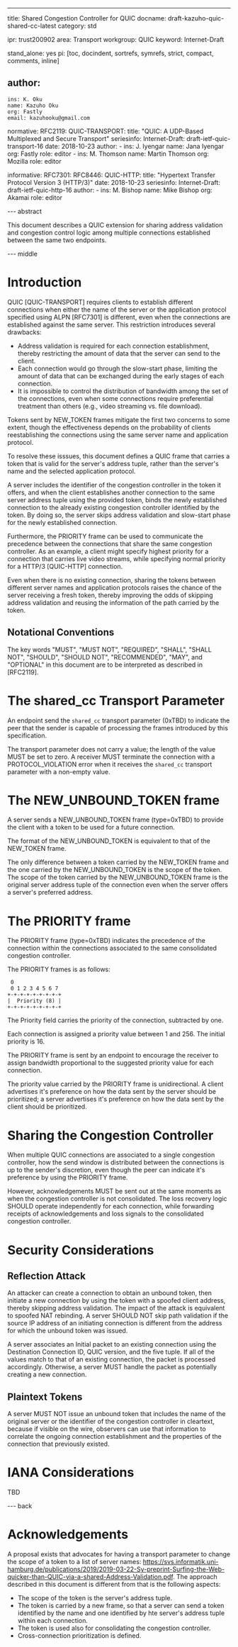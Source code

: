 ---
title: Shared Congestion Controller for QUIC
docname: draft-kazuho-quic-shared-cc-latest
category: std

ipr: trust200902
area: Transport
workgroup: QUIC
keyword: Internet-Draft

stand_alone: yes
pi: [toc, docindent, sortrefs, symrefs, strict, compact, comments, inline]

author:
  -
    ins: K. Oku
    name: Kazuho Oku
    org: Fastly
    email: kazuhooku@gmail.com

normative:
  RFC2119:
  QUIC-TRANSPORT:
    title: "QUIC: A UDP-Based Multiplexed and Secure Transport"
    seriesinfo:
      Internet-Draft: draft-ietf-quic-transport-16
    date: 2018-10-23
    author:
      -
        ins: J. Iyengar
        name: Jana Iyengar
        org: Fastly
        role: editor
      -
        ins: M. Thomson
        name: Martin Thomson
        org: Mozilla
        role: editor

informative:
  RFC7301:
  RFC8446:
  QUIC-HTTP:
    title: "Hypertext Transfer Protocol Version 3 (HTTP/3)"
    date: 2018-10-23
    seriesinfo:
      Internet-Draft: draft-ietf-quic-http-16
    author:
      -
        ins: M. Bishop
        name: Mike Bishop
        org: Akamai
        role: editor

--- abstract

This document describes a QUIC extension for sharing address validation and
congestion control logic among multiple connections established between the same
two endpoints.

--- middle

# Introduction

QUIC [QUIC-TRANSPORT] requires clients to establish different connections when
either the name of the server or the application protocol specified using ALPN
[RFC7301] is different, even when the connections are established against the
same server.  This restriction introduces several drawbacks:

* Address validation is required for each connection establishment, thereby
  restricting the amount of data that the server can send to the client.
* Each connection would go through the slow-start phase, limiting the amount of
  data that can be exchanged during the early stages of each connection.
* It is impossible to control the distribution of bandwidth among the set of the
  connections, even when some connections require preferential treatment than
  others (e.g., video streaming vs. file download).

Tokens sent by NEW_TOKEN frames mitigate the first two concerns to some extent,
though the effectiveness depends on the probability of clients reestablishing
the connections using the same server name and application protocol.

To resolve these isssues, this document defines a QUIC frame that carries a
token that is valid for the server's address tuple, rather than the server's
name and the selected application protocol.

A server includes the identifier of the congestion controller in the token it
offers, and when the client establishes another connection to the same server
address tuple using the provided token, binds the newly established connection
to the already existing congestion controller identified by the token.  By doing
so, the server skips address validation and slow-start phase for the newly
established connection.

Furthermore, the PRIORITY frame can be used to communicate the precedence
between  the connections that share the same congestion controller.  As an
example, a client might specify highest priority for a connection that carries
live video streams, while specifying normal priority for a HTTP/3 [QUIC-HTTP]
connection.

Even when there is no existing connection, sharing the tokens between different
server names and application protocols raises the chance of the server receiving
a fresh token, thereby improving the odds of skipping address validation and
reusing the information of the path carried by the token.

## Notational Conventions

The key words "MUST", "MUST NOT", "REQUIRED", "SHALL", "SHALL NOT", "SHOULD",
"SHOULD NOT", "RECOMMENDED", "MAY", and "OPTIONAL" in this document are to be
interpreted as described in [RFC2119].

# The shared_cc Transport Parameter

An endpoint send the `shared_cc` transport parameter (0xTBD) to indicate the
peer that the sender is capable of processing the frames introduced by this
specification.

The transport parameter does not carry a value; the length of the value MUST be
set to zero.  A receiver MUST terminate the connection with a PROTOCOL_VIOLATION
error when it receives the `shared_cc` transport parameter with a non-empty
value.

# The NEW_UNBOUND_TOKEN frame

A server sends a NEW_UNBOUND_TOKEN frame (type=0xTBD) to provide the client with
a token to be used for a future connection.

The format of the NEW_UNBOUND_TOKEN is equivalent to that of the NEW_TOKEN
frame.

The only difference between a token carried by the NEW_TOKEN frame and the one
carried by the NEW_UNBOUND_TOKEN is the scope of the token.  The scope of the
token carried by the NEW_UNBOUND_TOKEN frame is the original server address
tuple of the connection even when the server offers a server's preferred
address.

# The PRIORITY frame

The PRIORITY frame (type=0xTBD) indicates the precedence of the connection
within the connections associated to the same consolidated congestion
controller.

The PRIORITY frames is as follows:

~~~
 0
 0 1 2 3 4 5 6 7
+-+-+-+-+-+-+-+-+
|  Priority (8) |
+-+-+-+-+-+-+-+-+
~~~

The Priority field carries the priority of the connection, subtracted by one.

Each connection is assigned a priority value between 1 and 256.  The initial
priority is 16.

The PRIORITY frame is sent by an endpoint to encourage the receiver to assign
bandwidth proportional to the suggested priority value for each connection.

The priority value carried by the PRIORITY frame is unidirectional.  A client
advertises it's preference on how the data sent by the server should be
prioritized; a server advertises it's preference on how the data sent by the
client should be prioritized.

# Sharing the Congestion Controller

When multiple QUIC connections are associated to a single congestion controller,
how the send window is distributed between the connections is up to the sender's
discretion, even though the peer can indicate it's preference by using the
PRIORITY frame.

However, acknowledgements MUST be sent out at the same moments as when the
congestion controller is not consolidated.  The loss recovery logic SHOULD
operate independently for each connection, while forwarding receipts of
acknowledgements and loss signals to the consolidated congestion controller.

# Security Considerations

## Reflection Attack

An attacker can create a connection to obtain an unbound token, then initiate a
new connection by using the token with a spoofed client address, thereby
skipping address validation.  The impact of the attack is equivalent to spoofed
NAT rebinding.  A server SHOULD NOT skip path validation if the source IP
address of an initiating connection is different from the address for which the
unbound token was issued.

A server associates an Initial packet to an existing connection using the
Destination Connection ID, QUIC version, and the five tuple.  If all of the
values match to that of an existing connection, the packet is processed
accordingly.  Otherwise, a server MUST handle the packet as potentially
creating a new connection.

## Plaintext Tokens

A server MUST NOT issue an unbound token that includes the name of the original
server or the identifier of the congestion controller in cleartext, because if
visible on the wire, observers can use that information to correlate the ongoing
connection establishment and the properties of the connection that previously
existed.

# IANA Considerations

TBD

--- back

# Acknowledgements

A proposal exists that advocates for having a transport parameter to change the
scope of a token to a list of server names: <https://svs.informatik.uni-hamburg.de/publications/2019/2019-03-22-Sy-preprint-Surfing-the-Web-quicker-than-QUIC-via-a-shared-Address-Validation.pdf>.
The approach described in this document is different from that is the following
aspects:

* The scope of the token is the server's address tuple.
* The token is carried by a new frame, so that a server can send a token
  identified by the name and one identified by hte server's address tuple within
  each connection.
* The token is used also for consolidating the congestion controller.
* Cross-connection prioritization is defined.
